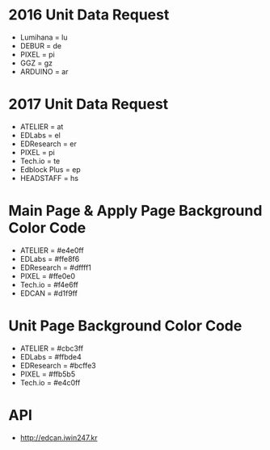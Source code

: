 # 2016 Unit Data Request
* Lumihana = lu
* DEBUR = de
* PIXEL = pi
* GGZ = gz
* ARDUINO = ar

# 2017 Unit Data Request
* ATELIER = at
* EDLabs = el
* EDResearch = er
* PIXEL = pi
* Tech.io = te
* Edblock Plus = ep
* HEADSTAFF = hs

# Main Page & Apply Page Background Color Code
* ATELIER = #e4e0ff
* EDLabs = #ffe8f6
* EDResearch = #dffff1
* PIXEL = #ffe0e0
* Tech.io = #f4e6ff
* EDCAN = #d1f9ff

# Unit Page Background Color Code
* ATELIER = #cbc3ff
* EDLabs = #ffbde4
* EDResearch = #bcffe3
* PIXEL = #ffb5b5
* Tech.io = #e4c0ff

# API
* http://edcan.iwin247.kr
